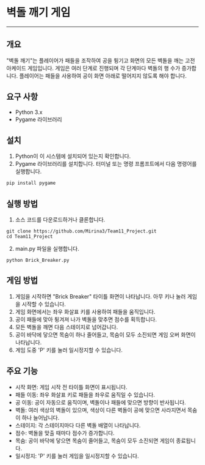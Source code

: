 # 벽돌 깨기 게임
-----
## 개요
"벽돌 깨기"는 플레이어가 패들을 조작하여 공을 튕기고 화면의 모든 벽돌을 깨는 고전 아케이드 게임입니다. 게임은 여러 단계로 진행되며 각 단계마다 벽돌의 행 수가 증가합니다. 플레이어는 패들을 사용하여 공이 화면 아래로 떨어지지 않도록 해야 합니다.

## 요구 사항
- Python 3.x
- Pygame 라이브러리

## 설치
 1. Python이 이 시스템에 설치되어 있는지 확인합니다.
 2. Pygame 라이브러리를 설치합니다. 터미널 또는 명령 프롬프트에서 다음 명령어를 실행합니다.
```bash
pip install pygame
```
## 실행 방법
 1. 소스 코드를 다운로드하거나 클론합니다.
```
git clone https://github.com/Mirina3/Team11_Project.git
cd Team11_Project
```
 2. main.py 파일을 실행합니다.
```
python Brick_Breaker.py
```
## 게임 방법
 1. 게임을 시작하면 "Brick Breaker" 타이틀 화면이 나타납니다. 아무 키나 눌러 게임을 시작할 수 있습니다.
 2. 게임 화면에서는 좌우 화살표 키를 사용하여 패들을 움직입니다.
 3. 공이 패들에 맞아 튕겨져 나가 벽돌을 맞추면 점수를 획득합니다.
 4. 모든 벽돌을 깨면 다음 스테이지로 넘어갑니다.
 5. 공이 바닥에 닿으면 목숨이 하나 줄어들고, 목숨이 모두 소진되면 게임 오버 화면이 나타납니다.
 6. 게임 도중 'P' 키를 눌러 일시정지할 수 있습니다.

## 주요 기능
 - 시작 화면: 게임 시작 전 타이틀 화면이 표시됩니다.
 - 패들 이동: 좌우 화살표 키로 패들을 좌우로 움직일 수 있습니다.
 - 공 이동: 공이 자동으로 움직이며, 벽돌이나 패들에 맞으면 방향이 반사됩니다.
 - 벽돌: 여러 색상의 벽돌이 있으며, 색상이 다른 벽돌이 공에 맞으면 사라지면서 목숨이 하나 늘어납니다.
 - 스테이지: 각 스테이지마다 다른 벽돌 배열이 나타납니다.
 - 점수: 벽돌을 맞출 때마다 점수가 증가합니다.
 - 목숨: 공이 바닥에 닿으면 목숨이 줄어들고, 목숨이 모두 소진되면 게임이 종료됩니다.
 - 일시정지: 'P' 키를 눌러 게임을 일시정지할 수 있습니다.
